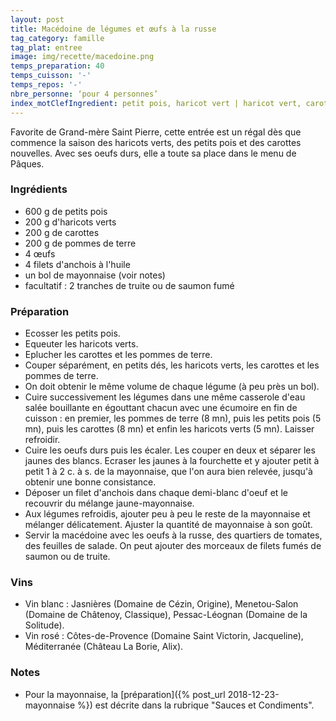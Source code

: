 ```yaml
---
layout: post
title: Macédoine de légumes et œufs à la russe
tag_category: famille
tag_plat: entree
image: img/recette/macedoine.png
temps_preparation: 40
temps_cuisson: '-'
temps_repos: '-'
nbre_personne: ‘pour 4 personnes’
index_motClefIngredient: petit pois, haricot vert | haricot vert, carotte, pomme de terre, œuf, anchois | anchois, mayonnaise
---
```

Favorite de Grand-mère Saint Pierre, cette entrée est un régal dès que commence la saison des haricots verts, des petits pois et des carottes nouvelles. Avec ses oeufs durs, elle a toute sa place dans le menu de Pâques.

### Ingrédients
* 600 g de petits pois
* 200 g d'haricots verts
* 200 g de carottes
* 200 g de pommes de terre
* 4 œufs
* 4 filets d'anchois à l'huile
* un bol de mayonnaise (voir notes)
* facultatif : 2 tranches de truite ou de saumon fumé

### Préparation
* Ecosser les petits pois.
* Equeuter les haricots verts.
* Eplucher les carottes et les pommes de terre.
* Couper séparément, en petits dés, les haricots verts, les carottes et les pommes de terre.
* On doit obtenir le même volume de chaque légume (à peu près un bol).
* Cuire successivement les légumes dans une même casserole d'eau salée bouillante en égouttant chacun avec une écumoire en fin de cuisson : en premier, les pommes de terre (8 mn), puis les petits pois (5 mn), puis les carottes (8 mn) et enfin les haricots verts (5 mn). Laisser refroidir.
* Cuire les oeufs durs puis les écaler. Les couper en deux et séparer les jaunes des blancs. Ecraser les jaunes à la fourchette et y ajouter petit à petit 1 à 2 c. à s. de la mayonnaise, que l'on aura bien relevée, jusqu'à obtenir une bonne consistance.
* Déposer un filet d'anchois dans chaque demi-blanc d'oeuf et le recouvrir du mélange jaune-mayonnaise.
* Aux légumes refroidis, ajouter peu à peu le reste de la mayonnaise et mélanger délicatement. Ajuster la quantité de mayonnaise à son goût.
* Servir la macédoine avec les oeufs à la russe, des quartiers de tomates, des feuilles de salade. On peut ajouter des morceaux de filets fumés de saumon ou de truite.

### Vins
* Vin blanc : Jasnières (Domaine de Cézin, Origine), Menetou-Salon (Domaine de Châtenoy, Classique), Pessac-Léognan (Domaine de la Solitude).
* Vin rosé : Côtes-de-Provence (Domaine Saint Victorin, Jacqueline), Méditerranée (Château La Borie, Alix).

### Notes
* Pour la mayonnaise, la [préparation]({% post_url 2018-12-23-mayonnaise %}) est décrite dans la rubrique "Sauces et Condiments".
